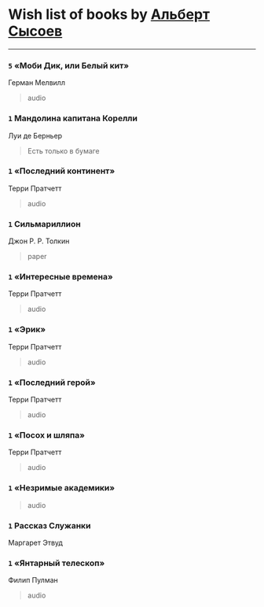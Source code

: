 # Wish list of books by [Альберт Сысоев](http://vk.com/id47446642)
---

### `5` «Моби Дик, или Белый кит»
Герман Мелвилл
> audio

### `1` Мандолина капитана Корелли
Луи де Берньер
> Есть только в бумаге

### `1` «Последний континент»
Терри Пратчетт
> audio

### `1` Сильмариллион
Джон Р. Р. Толкин
> paper

### `1` «Интересные времена»
Терри Пратчетт
> audio

### `1` «Эрик»
Терри Пратчетт
> audio

### `1` «Последний герой»
Терри Пратчетт
> audio

### `1` «Посох и шляпа»
Терри Пратчетт
> audio

### `1` «Незримые академики»
> audio

### `1` Рассказ Служанки
Маргарет Этвуд

### `1` «Янтарный телескоп»
Филип Пулман
> audio

